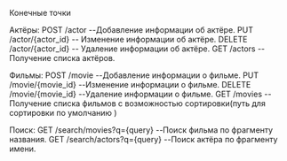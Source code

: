 Конечные точки


Актёры:
POST /actor --Добавление информации об актёре. 
PUT /actor/{actor_id} -- Изменение информации об актёре.
DELETE /actor/{actor_id} -- Удаление информации об актёре.
GET /actors -- Получение списка актёров.

Фильмы:
POST /movie --Добавление информации о фильме.
PUT /movie/{movie_id} --Изменение информации о фильме.
DELETE /movie/{movie_id} --Удаление информации о фильме.
GET /movies --Получение списка фильмов с возможностью сортировки(путь для сортировки по умолчанию )

Поиск:
GET /search/movies?q={query} --Поиск фильма по фрагменту названия.
GET /search/actors?q={query} --Поиск актёра по фрагменту имени.
